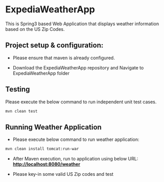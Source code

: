 ExpediaWeatherApp
===================

This is Spring3 based Web Application that displays weather information based on the US Zip Codes.

## Project setup & configuration:

* Please ensure that maven is already configured.

* Download the ExpediaWeatherApp repository and Navigate to ExpediaWeatherApp folder

## Testing

Please execute the below command to run independent unit test cases.
```sh
mvn clean test
```

## Running Weather Application

* Please execute below command to run weather application:

```sh
mvn clean install tomcat:run-war
```
* After Maven execution, run to application using below URL:
**[http://localhost:8080/weather](http://localhost:8080/weather)**

* Please key-in some valid US Zip codes and test
